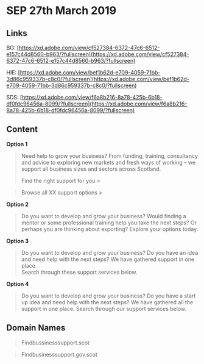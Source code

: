 # SEP 27th March 2019

## Links
BG:   [https://xd.adobe.com/view/cf527384-6372-47c6-6512-e157c44d8560-b963/?fullscreen](https://xd.adobe.com/view/cf527384-6372-47c6-6512-e157c44d8560-b963/?fullscreen)


HIE:   [https://xd.adobe.com/view/bef1b62d-e709-4059-71bb-3d86c959337b-c8c0/?fullscreen](https://xd.adobe.com/view/bef1b62d-e709-4059-71bb-3d86c959337b-c8c0/?fullscreen)


SDS:   [https://xd.adobe.com/view/f6a8b216-8a78-425b-6b18-df0fdc96456a-8099/?fullscreen](https://xd.adobe.com/view/f6a8b216-8a78-425b-6b18-df0fdc96456a-8099/?fullscreen)


## Content
**Option 1**
> Need help to grow your business? From funding, training, consultancy and advice to exploring new markets and fresh ways of working – we support all business sizes and sectors across Scotland.
> 
> Find the right support for you >

> Browse all XX support options >

**Option 2**
> Do you want to develop and grow your business? Would finding a mentor or some professional training help you take the next steps? Or perhaps you are thinking about exporting? 
> Explore your options today.

**Option 3**
> Do you want to develop and grow your business?  Do you have an idea and need help with the next steps?  We have gathered support in one place.  
> Search through these support services below.

**Option 4**
> Do you want to develop and grow your business?  Do you have a start up idea and need help with the next steps?  We have gathered all the support in one place.  Search through our support services below.



## Domain Names
> Findbussinesssupport.scot

> Findbusinesssupport.gov.scot






